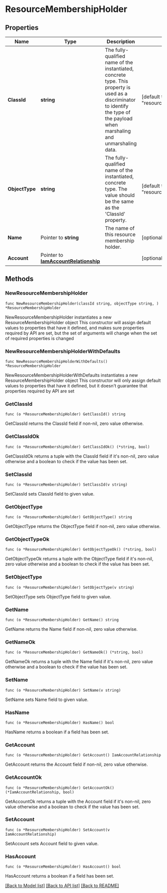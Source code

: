 # ResourceMembershipHolder

## Properties

Name | Type | Description | Notes
------------ | ------------- | ------------- | -------------
**ClassId** | **string** | The fully-qualified name of the instantiated, concrete type. This property is used as a discriminator to identify the type of the payload when marshaling and unmarshaling data. | [default to "resource.MembershipHolder"]
**ObjectType** | **string** | The fully-qualified name of the instantiated, concrete type. The value should be the same as the &#39;ClassId&#39; property. | [default to "resource.MembershipHolder"]
**Name** | Pointer to **string** | The name of this resource membership holder. | [optional] [readonly] 
**Account** | Pointer to [**IamAccountRelationship**](IamAccountRelationship.md) |  | [optional] 

## Methods

### NewResourceMembershipHolder

`func NewResourceMembershipHolder(classId string, objectType string, ) *ResourceMembershipHolder`

NewResourceMembershipHolder instantiates a new ResourceMembershipHolder object
This constructor will assign default values to properties that have it defined,
and makes sure properties required by API are set, but the set of arguments
will change when the set of required properties is changed

### NewResourceMembershipHolderWithDefaults

`func NewResourceMembershipHolderWithDefaults() *ResourceMembershipHolder`

NewResourceMembershipHolderWithDefaults instantiates a new ResourceMembershipHolder object
This constructor will only assign default values to properties that have it defined,
but it doesn't guarantee that properties required by API are set

### GetClassId

`func (o *ResourceMembershipHolder) GetClassId() string`

GetClassId returns the ClassId field if non-nil, zero value otherwise.

### GetClassIdOk

`func (o *ResourceMembershipHolder) GetClassIdOk() (*string, bool)`

GetClassIdOk returns a tuple with the ClassId field if it's non-nil, zero value otherwise
and a boolean to check if the value has been set.

### SetClassId

`func (o *ResourceMembershipHolder) SetClassId(v string)`

SetClassId sets ClassId field to given value.


### GetObjectType

`func (o *ResourceMembershipHolder) GetObjectType() string`

GetObjectType returns the ObjectType field if non-nil, zero value otherwise.

### GetObjectTypeOk

`func (o *ResourceMembershipHolder) GetObjectTypeOk() (*string, bool)`

GetObjectTypeOk returns a tuple with the ObjectType field if it's non-nil, zero value otherwise
and a boolean to check if the value has been set.

### SetObjectType

`func (o *ResourceMembershipHolder) SetObjectType(v string)`

SetObjectType sets ObjectType field to given value.


### GetName

`func (o *ResourceMembershipHolder) GetName() string`

GetName returns the Name field if non-nil, zero value otherwise.

### GetNameOk

`func (o *ResourceMembershipHolder) GetNameOk() (*string, bool)`

GetNameOk returns a tuple with the Name field if it's non-nil, zero value otherwise
and a boolean to check if the value has been set.

### SetName

`func (o *ResourceMembershipHolder) SetName(v string)`

SetName sets Name field to given value.

### HasName

`func (o *ResourceMembershipHolder) HasName() bool`

HasName returns a boolean if a field has been set.

### GetAccount

`func (o *ResourceMembershipHolder) GetAccount() IamAccountRelationship`

GetAccount returns the Account field if non-nil, zero value otherwise.

### GetAccountOk

`func (o *ResourceMembershipHolder) GetAccountOk() (*IamAccountRelationship, bool)`

GetAccountOk returns a tuple with the Account field if it's non-nil, zero value otherwise
and a boolean to check if the value has been set.

### SetAccount

`func (o *ResourceMembershipHolder) SetAccount(v IamAccountRelationship)`

SetAccount sets Account field to given value.

### HasAccount

`func (o *ResourceMembershipHolder) HasAccount() bool`

HasAccount returns a boolean if a field has been set.


[[Back to Model list]](../README.md#documentation-for-models) [[Back to API list]](../README.md#documentation-for-api-endpoints) [[Back to README]](../README.md)


